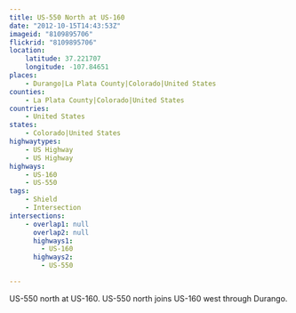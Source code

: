 ```yaml
---
title: US-550 North at US-160
date: "2012-10-15T14:43:53Z"
imageid: "8109895706"
flickrid: "8109895706"
location:
    latitude: 37.221707
    longitude: -107.84651
places:
    - Durango|La Plata County|Colorado|United States
counties:
    - La Plata County|Colorado|United States
countries:
    - United States
states:
    - Colorado|United States
highwaytypes:
    - US Highway
    - US Highway
highways:
    - US-160
    - US-550
tags:
    - Shield
    - Intersection
intersections:
    - overlap1: null
      overlap2: null
      highways1:
        - US-160
      highways2:
        - US-550

---
```

US-550 north at US-160.  US-550 north joins US-160 west through Durango.